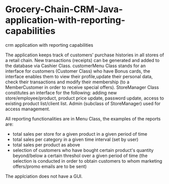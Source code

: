 # Grocery-Chain-CRM-Java-application-with-reporting-capabilities
crm application with reporting capabilities

The application keeps track of customers' purchase histories in all stores of a retail chain.
New transactions (receipts) can be generated and added to the database via Cashier Class.
customerMenu Class stands for an interface for customers (Customer Class) who have Bonus cards, the interface enables them to view their 
profile,update their personal data, check their transactions and modify their membership (to a MemberCustomer in order to receive 
special offers).
StoreManager Class constitutes an interface for the following: adding new store/employee/product, product price update, password update,
access to existing product list/client list.
Admin (subclass of StoreManager) used for access management.

All reporting functionalities are in Menu Class, the examples of the reports are: 
- total sales per store for a given product in a given period of time
- total sales per category in a given time interval (set by user)
- total sales per product as above
- selection of customers who have bought certain product's quantity beyond/below a certain threshol over a given period of time
(the selection is conducted in order to obtain customers to whom marketing offers/promo emails are to be sent)

The applciation does not have a GUI.
